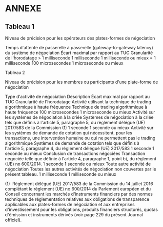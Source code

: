 # ANNEXE

## Tableau 1

Niveau de précision pour les opérateurs des plates-formes de négociation

Temps d'attente de passerelle à passerelle (gateway-to-gateway latency) du système de négociation Écart maximal par rapport au TUC Granularité de l'horodatage > 1 milliseconde 1 milliseconde 1 milliseconde ou mieux = 1 milliseconde 100 microsecondes 1 microseconde ou mieux



Tableau 2

Niveau de précision pour les membres ou participants d'une plate-forme de négociation

Type d'activité de négociation Description Écart maximal par rapport au TUC Granularité de l'horodatage Activité utilisant la technique de trading algorithmique à haute fréquence Technique de trading algorithmique à haute fréquence 100 microsecondes 1 microseconde ou mieux Activité sur les systèmes de négociation à la criée Systèmes de négociation à la criée tels que définis à l'article 5, paragraphe 5, du règlement délégué (UE) 2017/583 de la Commission (1) 1 seconde 1 seconde ou mieux Activité sur les systèmes de demande de cotation qui nécessitent, pour les transactions, une intervention humaine ou qui ne permettent pas le trading algorithmique Systèmes de demande de cotation tels que définis à l'article 5, paragraphe 4, du règlement délégué (UE) 2017/583 1 seconde 1 seconde ou mieux Conclusion de transactions négociées Transaction négociée telle que définie à l'article 4, paragraphe 1, point b), du règlement (UE) no 600/2014. 1 seconde 1 seconde ou mieux Toute autre activité de négociation Toutes les autres activités de négociation non couvertes par le présent tableau. 1 milliseconde 1 milliseconde ou mieux



(1)  Règlement délégué (UE) 2017/583 de la Commission du 14 juillet 2016 complétant le règlement (UE) no 600/2014 du Parlement européen et du Conseil concernant les marchés d'instruments financiers par des normes techniques de réglementation relatives aux obligations de transparence applicables aux plates-formes de négociation et aux entreprises d'investissement pour les obligations, produits financiers structurés, quotas d'émission et instruments dérivés (voir page 229 du présent Journal officiel).

